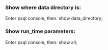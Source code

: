 ### Show where data directory is:
Enter psql console, then:
    show data_directory;

### Show run_time parameters:
Enter psql console, then:
    show all;
